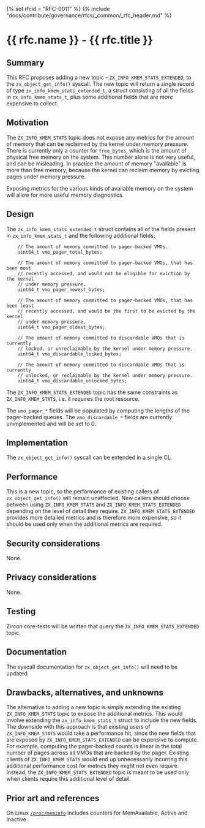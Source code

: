{% set rfcid = "RFC-0011" %}
{% include "docs/contribute/governance/rfcs/_common/_rfc_header.md" %}
# {{ rfc.name }} - {{ rfc.title }}
<!-- SET the `rfcid` VAR ABOVE. DO NOT EDIT ANYTHING ELSE ABOVE THIS LINE. -->

## Summary

This RFC proposes adding a new topic - `ZX_INFO_KMEM_STATS_EXTENDED`, to the
`zx_object_get_info()` syscall. The new topic will return a single record of
type `zx_info_kmem_stats_extended_t`, a struct consisting of all the fields in
`zx_info_kmem_stats_t`, plus some additional fields that are more expensive to
collect.

## Motivation

The `ZX_INFO_KMEM_STATS` topic does not expose any metrics for the amount of
memory that can be reclaimed by the kernel under memory pressure. There is
currently only a counter for `free_bytes`, which is the amount of physical free
memory on the system. This number alone is not very useful, and can be
misleading.  In practice the amount of memory "available" is more than free
memory, because the kernel can reclaim memory by evicting pages under memory
pressure.

Exposing metrics for the various kinds of available memory on the system will
allow for more useful memory diagnostics.

## Design

The `zx_info_kmem_stats_extended_t` struct contains all of the fields present in
`zx_info_kmem_stats_t` and the following additional fields:

```
    // The amount of memory committed to pager-backed VMOs.
    uint64_t vmo_pager_total_bytes;

    // The amount of memory committed to pager-backed VMOs, that has been most
    // recently accessed, and would not be eligible for eviction by the kernel
    // under memory pressure.
    uint64_t vmo_pager_newest_bytes;

    // The amount of memory committed to pager-backed VMOs, that has been least
    // recently accessed, and would be the first to be evicted by the kernel
    // under memory pressure.
    uint64_t vmo_pager_oldest_bytes;

    // The amount of memory committed to discardable VMOs that is currently
    // locked, or unreclaimable by the kernel under memory pressure.
    uint64_t vmo_discardable_locked_bytes;

    // The amount of memory committed to discardable VMOs that is currently
    // unlocked, or reclaimable by the kernel under memory pressure.
    uint64_t vmo_discardable_unlocked_bytes;

```

The `ZX_INFO_KMEM_STATS_EXTENDED` topic has the same constraints as
`ZX_INFO_KMEM_STATS`, i.e. it requires the root resource.

The `vmo_pager_*` fields will be populated by computing the lengths of the
pager-backed queues. The `vmo_discardable_*` fields are currently unimplemented
and will be set to 0.

## Implementation

The `zx_object_get_info()` syscall can be extended in a single CL.

## Performance

This is a new topic, so the performance of existing callers of
`zx_object_get_info()` will remain unaffected. New callers should choose between
using `ZX_INFO_KMEM_STATS` and `ZX_INFO_KMEM_STATS_EXTENDED` depending on the
level of detail they require. `ZX_INFO_KMEM_STATS_EXTENDED` provides more
detailed metrics and is therefore more expensive, so it should be used only when
the additional metrics are required.

## Security considerations

None.

## Privacy considerations

None.

## Testing

Zircon core-tests will be written that query the `ZX_INFO_KMEM_STATS_EXTENDED`
topic.

## Documentation

The syscall documentation for `zx_object_get_info()` will need to be updated.

## Drawbacks, alternatives, and unknowns

The alternative to adding a new topic is simply extending the existing
`ZX_INFO_KMEM_STATS` topic to expose the additional metrics. This would involve
extending the `zx_info_kmem_stats_t` struct to include the new fields. The
downside with this approach is that existing users of `ZX_INFO_KMEM_STATS` would
take a performance hit, since the new fields that are exposed by
`ZX_INFO_KMEM_STATS_EXTENDED` can be expensive to compute. For example,
computing the pager-backed counts is linear in the total number of pages across
all VMOs that are backed by the pager. Existing clients of `ZX_INFO_KMEM_STATS`
would end up unnecessarily incurring this additional performance cost for
metrics they might not even require. Instead, the `ZX_INFO_KMEM_STATS_EXTENDED`
topic is meant to be used only when clients require this additional level of
detail.

## Prior art and references

On Linux [`/proc/meminfo`](https://man7.org/linux/man-pages/man5/proc.5.html)
includes counters for MemAvailable, Active and Inactive.

